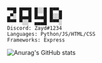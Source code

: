 ```
▀▀█ █▀▀█ █░░█ █▀▀▄
▄▀░ █▄▄█ █▄▄█ █░░█
▀▀▀ ▀░░▀ ▄▄▄█ ▀▀▀░
Discord: Zayd#1234
Languages: Python/JS/HTML/CSS
Frameworks: Express
```
![Anurag's GitHub stats](https://github-readme-stats.vercel.app/api?username=Zaydo123&show_icons=true&theme=tokyonight)
